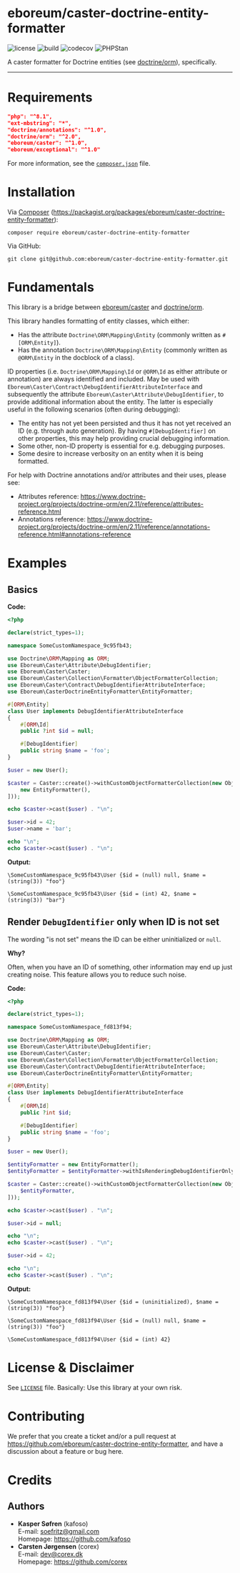 eboreum/caster-doctrine-entity-formatter
===============================

![license](https://img.shields.io/github/license/eboreum/caster-doctrine-entity-formatter?label=license)
![build](https://github.com/eboreum/caster-doctrine-entity-formatter/workflows/build/badge.svg?branch=main)
![codecov](https://codecov.io/gh/eboreum/caster-doctrine-entity-formatter/branch/main/graph/badge.svg)
![PHPStan](https://img.shields.io/badge/PHPStan-Level%209-brightgreen.svg?style=flat)

A caster formatter for Doctrine entities (see [doctrine/orm](https://packagist.org/packages/doctrine/orm)), specifically.

-----

<a name="requirements"></a>
# Requirements

```json
"php": "^8.1",
"ext-mbstring": "*",
"doctrine/annotations": "^1.0",
"doctrine/orm": "^2.0",
"eboreum/caster": "^1.0",
"eboreum/exceptional": "^1.0"
```

For more information, see the [`composer.json`](composer.json) file.

# Installation

Via [Composer](https://getcomposer.org/) (https://packagist.org/packages/eboreum/caster-doctrine-entity-formatter):

    composer require eboreum/caster-doctrine-entity-formatter

Via GitHub:

    git clone git@github.com:eboreum/caster-doctrine-entity-formatter.git

# Fundamentals

This library is a bridge between [eboreum/caster](https://packagist.org/packages/eboreum/caster) and [doctrine/orm](https://packagist.org/packages/doctrine/orm).

This library handles formatting of entity classes, which either:

 - Has the attribute `Doctrine\ORM\Mapping\Entity` (commonly written as `#[ORM\Entity]`).
 - Has the annotation `Doctrine\ORM\Mapping\Entity` (commonly written as `@ORM\Entity` in the docblock of a class).

ID properties (i.e. `Doctrine\ORM\Mapping\Id` or `@ORM\Id` as either attribute or annotation) are always identified and included. May be used with `Eboreum\Caster\Contract\DebugIdentifierAttributeInterface` and subsequently the attribute `Eboreum\Caster\Attribute\DebugIdentifier`, to provide additional information about the entity. The latter is especially useful in the following scenarios (often during debugging):

 - The entity has not yet been persisted and thus it has not yet received an ID (e.g. through auto generation). By having `#[DebugIdentifier]` on other properties, this may help providing crucial debugging information.
 - Some other, non-ID property is essential for e.g. debugging purposes.
 - Some desire to increase verbosity on an entity when it is being formatted.

For help with Doctrine annotations and/or attributes and their uses, please see:

- Attributes reference: https://www.doctrine-project.org/projects/doctrine-orm/en/2.11/reference/attributes-reference.html
- Annotations reference: https://www.doctrine-project.org/projects/doctrine-orm/en/2.11/reference/annotations-reference.html#annotations-reference

# Examples

## Basics

 **Code:**

```php
<?php

declare(strict_types=1);

namespace SomeCustomNamespace_9c95fb43;

use Doctrine\ORM\Mapping as ORM;
use Eboreum\Caster\Attribute\DebugIdentifier;
use Eboreum\Caster\Caster;
use Eboreum\Caster\Collection\Formatter\ObjectFormatterCollection;
use Eboreum\Caster\Contract\DebugIdentifierAttributeInterface;
use Eboreum\CasterDoctrineEntityFormatter\EntityFormatter;

#[ORM\Entity]
class User implements DebugIdentifierAttributeInterface
{
    #[ORM\Id]
    public ?int $id = null;

    #[DebugIdentifier]
    public string $name = 'foo';
}

$user = new User();

$caster = Caster::create()->withCustomObjectFormatterCollection(new ObjectFormatterCollection([
    new EntityFormatter(),
]));

echo $caster->cast($user) . "\n";

$user->id = 42;
$user->name = 'bar';

echo "\n";
echo $caster->cast($user) . "\n";

```

**Output:**

```
\SomeCustomNamespace_9c95fb43\User {$id = (null) null, $name = (string(3)) "foo"}

\SomeCustomNamespace_9c95fb43\User {$id = (int) 42, $name = (string(3)) "bar"}

```

## Render `DebugIdentifier` only when ID is not set

The wording "is not set" means the ID can be either uninitialized or `null`.

**Why?**

Often, when you have an ID of something, other information may end up just creating noise. This feature allows you to reduce such noise.

 **Code:**

```php
<?php

declare(strict_types=1);

namespace SomeCustomNamespace_fd813f94;

use Doctrine\ORM\Mapping as ORM;
use Eboreum\Caster\Attribute\DebugIdentifier;
use Eboreum\Caster\Caster;
use Eboreum\Caster\Collection\Formatter\ObjectFormatterCollection;
use Eboreum\Caster\Contract\DebugIdentifierAttributeInterface;
use Eboreum\CasterDoctrineEntityFormatter\EntityFormatter;

#[ORM\Entity]
class User implements DebugIdentifierAttributeInterface
{
    #[ORM\Id]
    public ?int $id;

    #[DebugIdentifier]
    public string $name = 'foo';
}

$user = new User();

$entityFormatter = new EntityFormatter();
$entityFormatter = $entityFormatter->withIsRenderingDebugIdentifierOnlyWhenIdHasNotBeenSet(true);

$caster = Caster::create()->withCustomObjectFormatterCollection(new ObjectFormatterCollection([
    $entityFormatter,
]));

echo $caster->cast($user) . "\n";

$user->id = null;

echo "\n";
echo $caster->cast($user) . "\n";

$user->id = 42;

echo "\n";
echo $caster->cast($user) . "\n";

```

**Output:**

```
\SomeCustomNamespace_fd813f94\User {$id = (uninitialized), $name = (string(3)) "foo"}

\SomeCustomNamespace_fd813f94\User {$id = (null) null, $name = (string(3)) "foo"}

\SomeCustomNamespace_fd813f94\User {$id = (int) 42}

```

# License & Disclaimer

See [`LICENSE`](LICENSE) file. Basically: Use this library at your own risk.

# Contributing

We prefer that you create a ticket and/or a pull request at https://github.com/eboreum/caster-doctrine-entity-formatter, and have a discussion about a feature or bug here.

# Credits

## Authors

- **Kasper Søfren** (kafoso)<br>E-mail: <a href="mailto:soefritz@gmail.com">soefritz@gmail.com</a><br>Homepage: <a href="https://github.com/kafoso">https://github.com/kafoso</a>
- **Carsten Jørgensen** (corex)<br>E-mail: <a href="mailto:dev@corex.dk">dev@corex.dk</a><br>Homepage: <a href="https://github.com/corex">https://github.com/corex</a>
